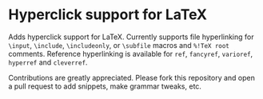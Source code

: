 # Hyperclick support for LaTeX #

Adds hyperclick support for LaTeX. Currently supports file hyperlinking for
`\input`, `\include`, `\includeonly`, or `\subfile` macros and `%!TeX root`
comments. Reference hyperlinking is available for `ref`, `fancyref`, `varioref`,
`hyperref` and `cleverref`.


Contributions are greatly appreciated. Please fork this repository and open a
pull request to add snippets, make grammar tweaks, etc.
